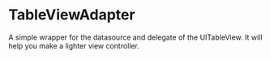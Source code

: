 # TableViewAdapter
A simple wrapper for the datasource and delegate of the UITableView. It will help you make a lighter view controller.
